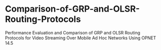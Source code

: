 # Comparison-of-GRP-and-OLSR-Routing-Protocols
Performance Evaluation and Comparison of GRP and OLSR Routing Protocols for Video Streaming Over Mobile Ad Hoc Networks Using OPNET 14.5
